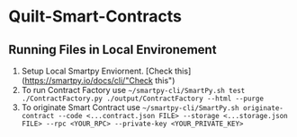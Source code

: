 # Quilt-Smart-Contracts

## Running Files in Local Environement
1. Setup Local Smartpy Enviornent. [Check this](https://smartpy.io/docs/cli/"Check this")
2. To run Contract Factory use
`~/smartpy-cli/SmartPy.sh test ./ContractFactory.py ./output/ContractFactory --html --purge`
3. To originate Smart Contract use
`~/smartpy-cli/SmartPy.sh originate-contract --code <...contract.json FILE> --storage <...storage.json FILE> --rpc <YOUR_RPC> --private-key <YOUR_PRIVATE_KEY>`